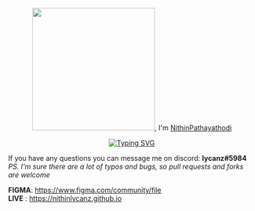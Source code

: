 <div align='center'>
 
<p align="center">
<p><img src= "https://media.giphy.com/media/sRHVFZVZlHsOBwYTFn/giphy.gif" width="250px" height="250px">, I'm <a href = "nithinlycanz.github.io">NithinPathayathodi</a></p>
</p>
<a href="https://git.io/typing-svg"><img src="https://readme-typing-svg.demolab.com?font=Fira+Code&pause=1000&random=false&width=435&lines=Nithin+is+a+web+designer+;and+back-end+developer.;He+crafts+responsive+websites;where+technologies+meet+creativity." alt="Typing SVG" /></a>
</div>

</p>



If you have any questions you can message me on discord: **lycanz#5984**  
*PS. I'm sure there are a lot of typos and bugs, so pull requests and forks are welcome*  

**FIGMA**: https://www.figma.com/community/file  
**LIVE** : https://nithinlycanz.github.io
